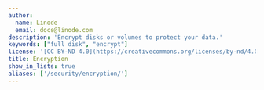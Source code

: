 ```yaml
---
author:
  name: Linode
  email: docs@linode.com
description: 'Encrypt disks or volumes to protect your data.'
keywords: ["full disk", "encrypt"]
license: '[CC BY-ND 4.0](https://creativecommons.org/licenses/by-nd/4.0)'
title: Encryption
show_in_lists: true
aliases: ['/security/encryption/']
---
```

